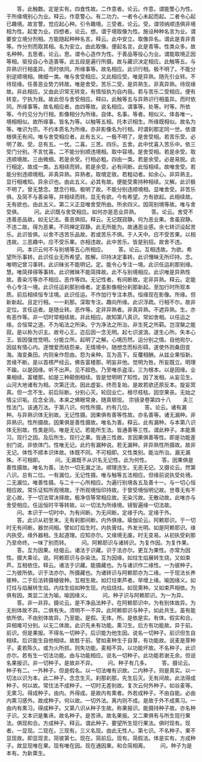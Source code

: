 <!-- { "loadSidebar": true } -->
　　答。此触数。定是实有。四食性故。二作意者。论云。作意。谓能警心为性。于所缘境别心为业。释云。作意警心。有二功力。一者令心未起而起。二者令心起已趣境。故言警。觉应起心种。引令趣境。三受者。论云。受。谓领纳顺违俱非境相为性。起爱为业。四想者。论云。想。谓于境取像为性。施设种种名言为业。谓要安立境分剂相。方能随起种种名言。释云。此中安立。取像异名。谓此是青非青等。作分剂而取其相。名为安立。由此取像。便起名言。此是青等。性类众多。故名种种。五思者。论云。思。谓令心造作为性。于善品等役心为业。谓能取境正因等相。驱役自心令造善等。此五段是遍行所摄。故与藏识决定相应。此触等五。与异熟识行相虽异。而时依同。所缘事等。故名相应。此识行相。极不明了。不能分别逆顺境相。微细一类。唯与舍受相应。又此相应受。唯是异熟。随先引业转。不待现缘。任善恶业势力转故。唯是舍受。苦乐二受。是异熟生。非真异熟。待现缘故。非此相应。又由此识常无转变。有情恒执为自内我。若与苦乐二受相应。便有转变。宁执为我。故此但与舍受相应。释曰。此触等五与异熟识行相虽异。而时依同。所缘事等。故名相应者。由四等故。说名相应。谓事等。处等。时等。所依等。今约见分为行相。影像相分为所缘。自体。名事。等者。相似义。体各唯一。境相相似。故所缘事。皆名为等。以触等五相。托本识相生。所缘既相似。故名为等。唯识为宗。不约本质名为所缘。亦非影像名为行相。时谓刹那定同一世。依谓根俱无有间。唯与舍受相应者。此有五义。一极不明了。是舍受相。若苦乐受。必明了故。受。总有五。一忧。二喜。三苦。四乐。五舍。此中忧喜入苦乐中。依三受门分别。不言忧喜。二不能分别顺违境相。取中容境。是舍受相。若是余受。取违顺境故。三由微细。若是余受。行相必粗。四由一类。若是余受。必是易脱。此行相定。故成一类。五相续而转。若是余受。必有间断。此恒相续。故唯舍受。若能分别违顺境相。非真异熟。异熟者。取境定故。若粗动者。如余心。非异熟主。显行相难知。异余识也。由此五义。必其有故。便能受熏持种相续。又解。此识极不明了。曾无慧念。慧念行相。极明了故。不能分别违顺境相。显唯舍受。非苦乐俱。及简不与善染等。并相续而转。显无有欲。今有希望。方有欲起。此相续故。无有欲也。由此五义。第二义正显唯舍受所由。所余四义。因简别境等故。唯与舍受俱。
　　问。此识既与舍受相应。如何亦是恶业异熟。
　　答。论云。舍受不违善恶品故。如无记法。善恶俱招。释云。无记既寂静。何为恶业果。舍虽寂静。不违二故。得为恶果。不同禅定寂静。此无所能为。故通恶业感。余七转识设起苦乐。此识皆俱。以舍不违苦乐品故。若或苦乐不俱。于人天中。应不受苦果。以相违故。三恶趣中。应不受乐果。亦相违故。此中苦乐。皆是别招。故舍不违。
　　问。本识云何不与别境等五心所相应。
　　答。论云。互相违故。为欲。希望所乐事转。此识任业无所希望。胜解。印持决定事转。此识懵昧无所印持。念。唯明记曾习事转。此识昧劣不能明记。定。能令心专注一境。此识任运刹那别缘。慧。唯简择得等事转。此识微昧不能简择故。此不与别境相应。此识唯是异熟性故。善染污等亦不相应。恶作等四。无记性者。有间断故。定非异熟。释云。定能令心专注一境。此识任运刹那别缘者。定虽影像相分刹那新起。至加行时所观本质。前后相续恒专注境。此识任运。不作加行专注本质。恒缘现在影像。所缘。但新新起。且定行相。一一刹那。深取专注。趣向所缘。此识浮疏。行相不尔。故非定位。言任运者。是随业转。恶作等。定非异熟者。非真异熟。不遮异熟。生。亦有恶作等。非一切时常相续故。非此相应。故知第八真识。常如舍相。以任运之缘。合恒常之道。不为垢法之所染。宁为净法之所治。非生死之所羁。岂涅槃之能寂。是以称为识主。故号心王。迩后因一念无明。起七识波浪。遂生心所。失本心王。皆因强觉觉明。分能立所。起明了之解。心境历然。运分别之情。自他宛尔。因兹有情心内。逐憎爱而结怨亲。无情境中。随想念而标形碍。遂使外则桑田变海。海变桑田。内则亲作怨由。怨为亲种。互为高下。反覆相酬。从兹业果恒新。苦缘不断。是以首楞严经云。佛告富楼那。明妄非他。觉明为咎。所妄既立。明理不踰。以是因缘。听不出声。见不超色。乃至唯杀盗淫。三为根本。以是因缘。业果相续。富楼那。如是三种颠倒相续。皆是觉明明了知性。因了发相。从妄见生。山河大地诸有为相。次第迁流。因此虚妄。终而复始。是故若欲还原反本。旋妄冥真。但一念不生。前后际断。分别心灭。轮回业亡。根尽枝枯。因空果丧。无始之情尘识垢。应念全消。本来之佛眼常身。随真顿现。
宗镜录卷第四十八
　　夫三性法门。该通万法。于第八识。何性所摄。约有几位。
　　答。论云。诸有漏种。与异熟识体无别故。无记性摄。因果俱有善等性故。亦名善等。诸无漏种。非异熟识。性所摄故。因果俱是善性摄故。唯名为善。释云。此有漏种。与本第八识体无别故。性类是同。唯是无记。若能所生法。皆通善等三性。谓此种子。本能熏习。现行之因。及后所生。现行之果。皆通三性故。言因果俱善等性。即是功能差别门说。非依体门。性唯无记。此约有漏种说。若无漏种。非异熟性所摄故。故非无记。体性不顺本识体故。体既不同。不可相即。又性类别。能治所治。漏无漏殊。不可相即。
　　问。无漏既不从识名无记性。此为何性。
　　答。因果俱是善性摄故。唯名为善。法尔一切无漏之法。顺理违生。无恶无记。又摄论云。然第八识。总有二位。一有漏位。无记性摄。唯与触等五法相应。但缘前说执受处境。二无漏位。唯善性摄。与二十一心所相应。为遍行别境各五及善十一。与一切心恒相应故。常乐证知所观境故。于所观境恒印持故。于曾受境恒明记故。世尊无有不定心故。于一切法常决择故。极净信等常相应故。无染污故。无散动故。此唯亦与舍受相应。任运恒时平等转故。以一切法为所缘境。镜智遍缘一切法故。
　　问。本识于一切时中。为有间断。为无间断。定缘于内。定缘于外。
　　答。此识从初至末。无有刹那间断。内外俱缘。瑜伽论云。阿赖耶识。于一切时无有间断。器世间相。譬如灯焰生时。内执膏炷。外发光明。如是阿赖耶识。缘内执受。缘外器相。生起道理。应知亦尔。又缘境无废。时无变易。从初执受刹那乃至命终。一味了别而转。
　　问。阿赖耶识与诸转识。为复作因。为复作果。
　　答。互为因果。经偈云。诸法于识藏。识于法亦尔。更互为果性。亦常为因性。摄大乘论。说。阿赖耶识与杂染法。互为因缘。如炷生焰展转生烧。又如束芦。互相依住。释云。诸法于识藏。能摄藏也。为与诸识作二缘性。一为彼种子。二为彼所依。识于法亦尔。所摄藏也。为诸转识与阿赖耶亦为二缘。一于现法长养彼种。二于后法转摄植彼种。互相生故。如灯炷束芦者。举增上缘。喻因缘义。如灯炷与焰展转生焰。内炷生焰如种生现。内焰烧炷。如现熏种。又如束芦相依。为俱有因。类显二法为喻。喻因缘义。
　　问。种子识与阿赖耶识。为一为异。
　　答。非一非异。摄论云。是不净品法种子。在阿赖耶识中。为有别体故异。为无别体故不异。二俱有失。须明不一不异。此阿赖耶识与种子。如此共生。虽有能依所依。不由别体故异。乃至能。是假。无体。所。是依是实。有体。假实和合。异相难可分别。以无二体故。此识先未有功能。熏习生。后方有功能故。异于前。前识。但是果报。不得名一切种子。后识能为他生因。说名一切种子。前识但生自相续。后识能生自他相续。故胜于前。譬如麦种生于自芽。有功能故。说麦是芽种子。麦若陈久。或为火所损。则失功能。麦相不异。以功能坏故。不名种子。此识亦尔。若有生一切法功能。由与功能相应。说名一切种子。此功能若谢无余。但说名果报识。非一切种子。是故非不异。
　　问。种子有几多。
　　答。摄论云。种子有二。一外种子。但是假名。以一切法唯有识故。二内种子。则是真实。以一切法以识为本。此二种子。念念生灭。刹那刹那。先生后灭。无有间故。此法得成种子。何以故。常住法不成种子。一切时无差别故。复次云何外种子。如谷麦等。无熏习。得成种子。由内。外得成。是故内有熏者。外若成种子。不由自能。必由内熏习感外。故成种子。何以故。一切外法。离内则不成。是故于外不成熏习。一由内有熏习。得成种子。又第八识从种子生故。称果报识。能摄持种子故。亦名种子识。又本识是集谛。故名种子。是苦谛。故名果报。又二果俱有与所生现行果法。俱现和合。方成种子。释云。谓此种子。要望所生现行果法。俱时现有。现者。一显现。二现在。三现有。三义名现。由此无性人。第七识。不名种子。果不显现故。即显现言。简彼第七。现在。简前后。现有。简假法。体是实有。方成种子。故显现唯在果。现有唯在因。现在通因果。和合简相离。
　　问。种子为是本有。为新熏生。
